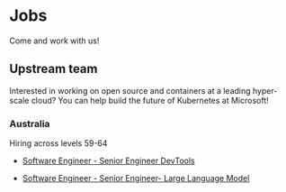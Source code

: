 # Jobs

Come and work with us!

## Upstream team

Interested in working on open source and containers at a leading hyper-scale cloud? You can help build the future of Kubernetes at Microsoft!

### Australia
Hiring across levels 59-64

- [Software Engineer - Senior Engineer DevTools](https://jobs.careers.microsoft.com/global/en/job/1716579/Software-Engineer---Senior-Engineer-DevTools)

- [Software Engineer - Senior Engineer- Large Language Model](https://jobs.careers.microsoft.com/global/en/job/1716594/Software-Engineer---Senior-Engineer--Large-Language-Model)
